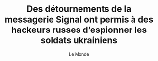 ---
layout: post
title: "Des détournements de la messagerie Signal ont permis à des hackeurs russes d’espionner les soldats ukrainiens"
link: https://www.lemonde.fr/pixels/article/2025/02/20/des-detournements-de-la-messagerie-signal-ont-permis-a-des-hackeurs-russes-d-espionner-les-soldats-ukrainiens_6555938_4408996.html
author: "Le Monde"
published_date: "20/02/2025"
description: "Les services de cybersécurité de Google ont alerté sur de nouvelles méthodes d’espionnage de Signal par les renseignements russes, reposant sur des QR codes."
language: "fr"
categories: "Liens"
tags: "hacking signal"
og-tags: "hacking signal"
permalink: /:categories/:year/:month/:day/:title/
---